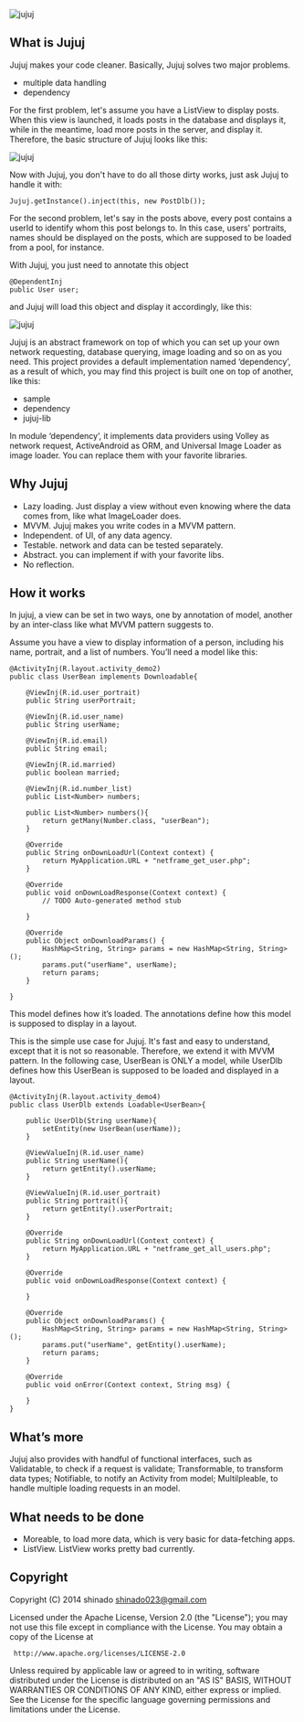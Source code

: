 
  ![jujuj](https://cloud.githubusercontent.com/assets/3215337/13896194/adebbf0e-edbe-11e5-9dd3-7f78008ce9d2.png)  

## What is Jujuj

Jujuj makes your code cleaner. Basically, Jujuj solves two major problems. 
- multiple data handling
- dependency 

For the first problem, let's assume you have a ListView to display posts. When this view is launched, it loads posts in the database and displays it, while in the meantime, load more posts in the server, and display it. 
Therefore, the basic structure of Jujuj looks like this:

  ![jujuj](https://cloud.githubusercontent.com/assets/3215337/13946903/6cca8910-f052-11e5-8f4d-2ba28c200223.png)  

Now with Jujuj, you don't have to do all those dirty works, just ask Jujuj to handle it with:
```
Jujuj.getInstance().inject(this, new PostDlb());
```

For the second problem, let's say in the posts above, every post contains a userId to identify whom this post belongs to. In this case, users' portraits, names should be displayed on the posts, which are supposed to be loaded from a pool, for instance. 

With Jujuj, you just need to annotate this object
```
@DependentInj
public User user;
```
and Jujuj will load this object and display it accordingly, like this:

  ![jujuj](https://cloud.githubusercontent.com/assets/3215337/13946913/75d7e4da-f052-11e5-9dd7-f3e2a2480c56.png)  

Jujuj is an abstract framework on top of which you can set up your own network requesting, database querying, image loading and so on as you need. This project provides a default implementation named ‘dependency’, as a result of which, you may find this project is built one on top of another, like this:

- sample
- dependency
- jujuj-lib

In module ‘dependency’, it implements data providers using Volley as network request, ActiveAndroid as ORM, and Universal Image Loader as image loader. You can replace them with your favorite libraries.

## Why Jujuj
- Lazy loading. Just display a view without even knowing where the data comes from, like what ImageLoader does.
- MVVM. Jujuj makes you write codes in a MVVM pattern.
- Independent. of UI, of any data agency.
- Testable. network and data can be tested separately. 
- Abstract. you can implement if with your favorite libs.
- No reflection. 

## How it works

In jujuj, a view can be set in two ways, one by annotation of model, another by an inter-class like what MVVM pattern suggests to. 

Assume you have a view to display information of a person, including his name, portrait, and a list of numbers. You’ll need a model like this:

```
@ActivityInj(R.layout.activity_demo2)
public class UserBean implements Downloadable{
	
	@ViewInj(R.id.user_portrait)
	public String userPortrait;

	@ViewInj(R.id.user_name)
	public String userName;

	@ViewInj(R.id.email)
	public String email;

	@ViewInj(R.id.married)
	public boolean married;

	@ViewInj(R.id.number_list)
	public List<Number> numbers;

	public List<Number> numbers(){
		return getMany(Number.class, "userBean");
	}
	
	@Override
	public String onDownLoadUrl(Context context) {
		return MyApplication.URL + "netframe_get_user.php";
	}

	@Override
	public void onDownLoadResponse(Context context) {
		// TODO Auto-generated method stub
		
	}

	@Override
	public Object onDownloadParams() {
		HashMap<String, String> params = new HashMap<String, String>();
		params.put("userName", userName);
		return params;
	}

}
```

This model defines how it’s loaded. The annotations define how this model is supposed to display in a layout. 

This is the simple use case for Jujuj. It's fast and easy to understand, except that it is not so reasonable. Therefore, we extend it with MVVM pattern. In the following case, UserBean is ONLY a model, while UserDlb defines how this UserBean is supposed to be loaded and displayed in a layout.

```
@ActivityInj(R.layout.activity_demo4)
public class UserDlb extends Loadable<UserBean>{
    
    public UserDlb(String userName){
        setEntity(new UserBean(userName));
    }

    @ViewValueInj(R.id.user_name)
    public String userName(){
        return getEntity().userName;
    }

    @ViewValueInj(R.id.user_portrait)
    public String portrait(){
        return getEntity().userPortrait;
    }

    @Override
    public String onDownLoadUrl(Context context) {
        return MyApplication.URL + "netframe_get_all_users.php";
    }

    @Override
    public void onDownLoadResponse(Context context) {

    }

    @Override
    public Object onDownloadParams() {
        HashMap<String, String> params = new HashMap<String, String>();
        params.put("userName", getEntity().userName);
        return params;
    }

    @Override
    public void onError(Context context, String msg) {

    }
}
```

## What’s more

Jujuj also provides with handful of functional interfaces, such as Validatable, to check if a request is validate; Transformable, to transform data types; Notifiable, to notify an Activity from model; Multilpleable, to handle multiple loading requests in an model.

## What needs to be done
- Moreable, to load more data, which is very basic for data-fetching apps.
- ListView. ListView works pretty bad currently.

## Copyright

Copyright (C) 2014 shinado <shinado023@gmail.com>

Licensed under the Apache License, Version 2.0 (the "License");
you may not use this file except in compliance with the License.
You may obtain a copy of the License at

     http://www.apache.org/licenses/LICENSE-2.0

Unless required by applicable law or agreed to in writing, software
distributed under the License is distributed on an "AS IS" BASIS,
WITHOUT WARRANTIES OR CONDITIONS OF ANY KIND, either express or implied.
See the License for the specific language governing permissions and
limitations under the License.
